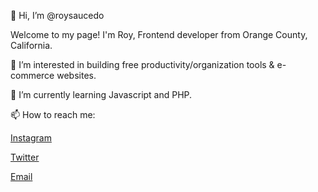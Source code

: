👋 Hi, I’m @roysaucedo

Welcome to my page!
I'm Roy, Frontend developer from  Orange County, California.
 
👀 I’m interested in building free productivity/organization tools & e-commerce websites.
 
🌱 I’m currently learning Javascript and PHP.

📫 How to reach me: 

<a href="https://www.instagram.com/royasaucedo/">Instagram</a>

<a href="https://www.twitter.com/royasaucedo/">Twitter</a>

<a href="mailto: roy@saucestudios.co">Email</a>

